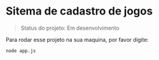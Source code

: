 <h1>Sitema de cadastro de jogos</h1>

>Status do projeto: Em desenvolvimento

Para rodar esse projeto na sua maquina, por favor digite:

```
node app.js
```
